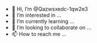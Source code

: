 - 👋 Hi, I’m @Qazwsxedc-1qw2e3
- 👀 I’m interested in ...
- 🌱 I’m currently learning ...
- 💞️ I’m looking to collaborate on ...
- 📫 How to reach me ...

<!---
Qazwsxedc-1qw2e3/Qazwsxedc-1qw2e3 is a ✨ special ✨ repository because its `README.md` (this file) appears on your GitHub profile.
You can click the Preview link to take a look at your changes.
--->
